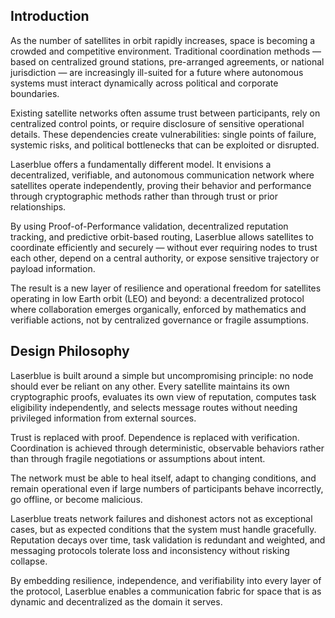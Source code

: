 ## Introduction

As the number of satellites in orbit rapidly increases, space is becoming a crowded and competitive environment. Traditional coordination methods — based on centralized ground stations, pre-arranged agreements, or national jurisdiction — are increasingly ill-suited for a future where autonomous systems must interact dynamically across political and corporate boundaries.

Existing satellite networks often assume trust between participants, rely on centralized control points, or require disclosure of sensitive operational details. These dependencies create vulnerabilities: single points of failure, systemic risks, and political bottlenecks that can be exploited or disrupted.

Laserblue offers a fundamentally different model. It envisions a decentralized, verifiable, and autonomous communication network where satellites operate independently, proving their behavior and performance through cryptographic methods rather than through trust or prior relationships.

By using Proof-of-Performance validation, decentralized reputation tracking, and predictive orbit-based routing, Laserblue allows satellites to coordinate efficiently and securely — without ever requiring nodes to trust each other, depend on a central authority, or expose sensitive trajectory or payload information.

The result is a new layer of resilience and operational freedom for satellites operating in low Earth orbit (LEO) and beyond: a decentralized protocol where collaboration emerges organically, enforced by mathematics and verifiable actions, not by centralized governance or fragile assumptions.

## Design Philosophy

Laserblue is built around a simple but uncompromising principle: no node should ever be reliant on any other. Every satellite maintains its own cryptographic proofs, evaluates its own view of reputation, computes task eligibility independently, and selects message routes without needing privileged information from external sources.

Trust is replaced with proof. Dependence is replaced with verification. Coordination is achieved through deterministic, observable behaviors rather than through fragile negotiations or assumptions about intent.

The network must be able to heal itself, adapt to changing conditions, and remain operational even if large numbers of participants behave incorrectly, go offline, or become malicious.

Laserblue treats network failures and dishonest actors not as exceptional cases, but as expected conditions that the system must handle gracefully. Reputation decays over time, task validation is redundant and weighted, and messaging protocols tolerate loss and inconsistency without risking collapse.

By embedding resilience, independence, and verifiability into every layer of the protocol, Laserblue enables a communication fabric for space that is as dynamic and decentralized as the domain it serves.
